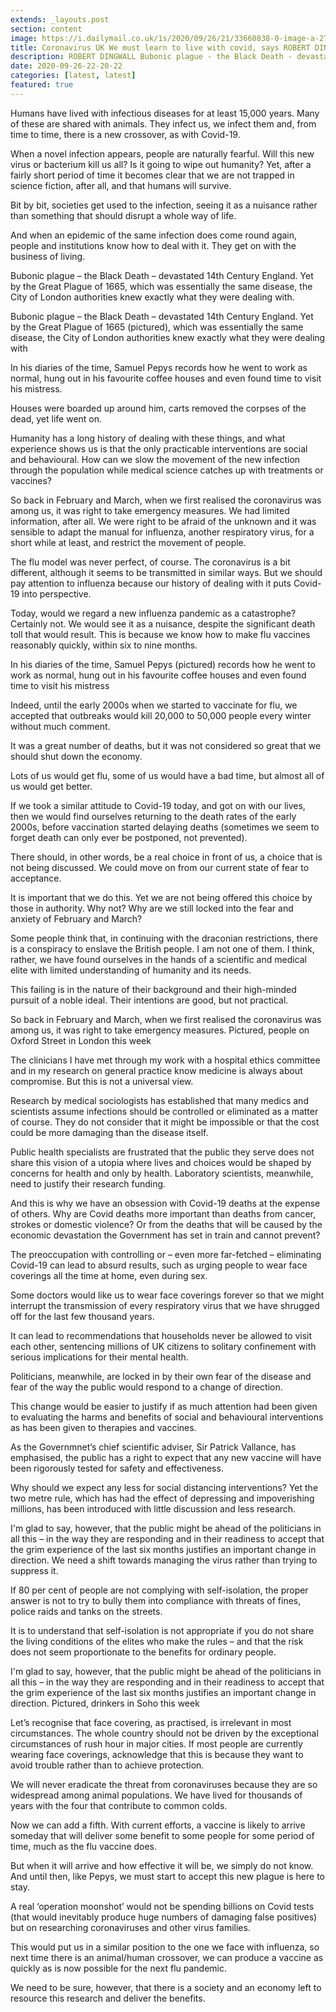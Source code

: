 ```yaml
---
extends: _layouts.post
section: content
image: https://i.dailymail.co.uk/1s/2020/09/26/21/33660838-0-image-a-27_1601153155287.jpg 
title: Coronavirus UK We must learn to live with covid, says ROBERT DINGWALL  
description: ROBERT DINGWALL Bubonic plague - the Black Death - devastated 14th Century England. Yet by the Great Plague of 1665, the City of London authorities knew what to do. 
date: 2020-09-26-22-20-22 
categories: [latest, latest] 
featured: true 
--- 
```

Humans have lived with infectious diseases for at least 15,000 years. Many of these are shared with animals. They infect us, we infect them and, from time to time, there is a new crossover, as with Covid-19.

When a novel infection appears, people are naturally fearful. Will this new virus or bacterium kill us all? Is it going to wipe out humanity? Yet, after a fairly short period of time it becomes clear that we are not trapped in science fiction, after all, and that humans will survive.

Bit by bit, societies get used to the infection, seeing it as a nuisance rather than something that should disrupt a whole way of life.

And when an epidemic of the same infection does come round again, people and institutions know how to deal with it. They get on with the business of living.

Bubonic plague – the Black Death – devastated 14th Century England. Yet by the Great Plague of 1665, which was essentially the same disease, the City of London authorities knew exactly what they were dealing with. 

Bubonic plague – the Black Death – devastated 14th Century England. Yet by the Great Plague of 1665 (pictured), which was essentially the same disease, the City of London authorities knew exactly what they were dealing with

In his diaries of the time, Samuel Pepys records how he went to work as normal, hung out in his favourite coffee houses and even found time to visit his mistress. 

Houses were boarded up around him, carts removed the corpses of the dead, yet life went on.

Humanity has a long history of dealing with these things, and what experience shows us is that the only practicable interventions are social and behavioural. How can we slow the movement of the new infection through the population while medical science catches up with treatments or vaccines?

So back in February and March, when we first realised the coronavirus was among us, it was right to take emergency measures. We had limited information, after all. We were right to be afraid of the unknown and it was sensible to adapt the manual for influenza, another respiratory virus, for a short while at least, and restrict the movement of people.

The flu model was never perfect, of course. The coronavirus is a bit different, although it seems to be transmitted in similar ways. But we should pay attention to influenza because our history of dealing with it puts Covid-19 into perspective.

Today, would we regard a new influenza pandemic as a catastrophe? Certainly not. We would see it as a nuisance, despite the significant death toll that would result. This is because we know how to make flu vaccines reasonably quickly, within six to nine months.

In his diaries of the time, Samuel Pepys (pictured) records how he went to work as normal, hung out in his favourite coffee houses and even found time to visit his mistress

Indeed, until the early 2000s when we started to vaccinate for flu, we accepted that outbreaks would kill 20,000 to 50,000 people every winter without much comment. 

It was a great number of deaths, but it was not considered so great that we should shut down the economy.

Lots of us would get flu, some of us would have a bad time, but almost all of us would get better.

If we took a similar attitude to Covid-19 today, and got on with our lives, then we would find ourselves returning to the death rates of the early 2000s, before vaccination started delaying deaths (sometimes we seem to forget death can only ever be postponed, not prevented).

There should, in other words, be a real choice in front of us, a choice that is not being discussed. We could move on from our current state of fear to acceptance.

It is important that we do this. Yet we are not being offered this choice by those in authority. Why not? Why are we still locked into the fear and anxiety of February and March?

Some people think that, in continuing with the draconian restrictions, there is a conspiracy to enslave the British people. I am not one of them. I think, rather, we have found ourselves in the hands of a scientific and medical elite with limited understanding of humanity and its needs. 

This failing is in the nature of their background and their high-minded pursuit of a noble ideal. Their intentions are good, but not practical.

So back in February and March, when we first realised the coronavirus was among us, it was right to take emergency measures. Pictured, people on Oxford Street in London this week

The clinicians I have met through my work with a hospital ethics committee and in my research on general practice know medicine is always about compromise. But this is not a universal view.

Research by medical sociologists has established that many medics and scientists assume infections should be controlled or eliminated as a matter of course. They do not consider that it might be impossible or that the cost could be more damaging than the disease itself.

Public health specialists are frustrated that the public they serve does not share this vision of a utopia where lives and choices would be shaped by concerns for health and only by health. Laboratory scientists, meanwhile, need to justify their research funding.

And this is why we have an obsession with Covid-19 deaths at the expense of others. Why are Covid deaths more important than deaths from cancer, strokes or domestic violence? Or from the deaths that will be caused by the economic devastation the Government has set in train and cannot prevent?

The preoccupation with controlling or – even more far-fetched – eliminating Covid-19 can lead to absurd results, such as urging people to wear face coverings all the time at home, even during sex.

Some doctors would like us to wear face coverings forever so that we might interrupt the transmission of every respiratory virus that we have shrugged off for the last few thousand years.

It can lead to recommendations that households never be allowed to visit each other, sentencing millions of UK citizens to solitary confinement with serious implications for their mental health.

Politicians, meanwhile, are locked in by their own fear of the disease and fear of the way the public would respond to a change of direction.

This change would be easier to justify if as much attention had been given to evaluating the harms and benefits of social and behavioural interventions as has been given to therapies and vaccines.

As the Governmnet’s chief scientific adviser, Sir Patrick Vallance, has emphasised, the public has a right to expect that any new vaccine will have been rigorously tested for safety and effectiveness.

Why should we expect any less for social distancing interventions? Yet the two metre rule, which has had the effect of depressing and impoverishing millions, has been introduced with little discussion and less research.

I'm glad to say, however, that the public might be ahead of the politicians in all this – in the way they are responding and in their readiness to accept that the grim experience of the last six months justifies an important change in direction. We need a shift towards managing the virus rather than trying to suppress it.

If 80 per cent of people are not complying with self-isolation, the proper answer is not to try to bully them into compliance with threats of fines, police raids and tanks on the streets. 

It is to understand that self-isolation is not appropriate if you do not share the living conditions of the elites who make the rules – and that the risk does not seem proportionate to the benefits for ordinary people.

I'm glad to say, however, that the public might be ahead of the politicians in all this – in the way they are responding and in their readiness to accept that the grim experience of the last six months justifies an important change in direction. Pictured, drinkers in Soho this week

Let’s recognise that face covering, as practised, is irrelevant in most circumstances. The whole country should not be driven by the exceptional circumstances of rush hour in major cities. If most people are currently wearing face coverings, acknowledge that this is because they want to avoid trouble rather than to achieve protection.

We will never eradicate the threat from coronaviruses because they are so widespread among animal populations. We have lived for thousands of years with the four that contribute to common colds.

Now we can add a fifth. With current efforts, a vaccine is likely to arrive someday that will deliver some benefit to some people for some period of time, much as the flu vaccine does.

But when it will arrive and how effective it will be, we simply do not know. And until then, like Pepys, we must start to accept this new plague is here to stay.

A real ‘operation moonshot’ would not be spending billions on Covid tests (that would inevitably produce huge numbers of damaging false positives) but on researching coronaviruses and other virus families. 

This would put us in a similar position to the one we face with influenza, so next time there is an animal/human crossover, we can produce a vaccine as quickly as is now possible for the next flu pandemic.

We need to be sure, however, that there is a society and an economy left to resource this research and deliver the benefits.

